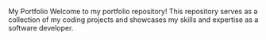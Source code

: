 My Portfolio
Welcome to my portfolio repository! This repository serves as a collection of my coding projects and showcases my skills and expertise as a software developer.